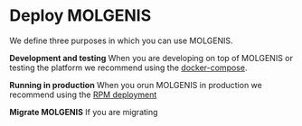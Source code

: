 # Deploy MOLGENIS
We define three purposes in which you can use MOLGENIS.

**Development and testing**
When you are developing on top of MOLGENIS or testing the platform we recommend using the [docker-compose](https://github.com/molgenis/docker).

**Running in production**
When you orun MOLGENIS in production we recommend using the [RPM deployment](./guide-deploy-rpm.md)

**Migrate MOLGENIS**
If you are migrating 
